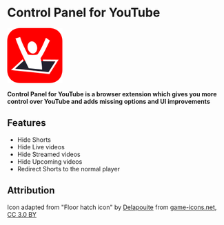 # Control Panel for YouTube

![](icons/icon128.png)

**Control Panel for YouTube is a browser extension which gives you more control over YouTube and adds missing options and UI improvements**

## Features

- Hide Shorts
- Hide Live videos
- Hide Streamed videos
- Hide Upcoming videos
- Redirect Shorts to the normal player

## Attribution

Icon adapted from "Floor hatch icon" by [Delapouite](https://delapouite.com/) from [game-icons.net](https://game-icons.net), [CC 3.0 BY](https://creativecommons.org/licenses/by/3.0/)
